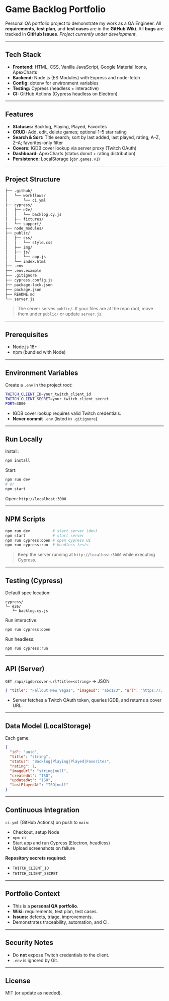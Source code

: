 # Game Backlog Portfolio

Personal QA portfolio project to demonstrate my work as a QA Engineer.
All **requirements**, **test plan**, and **test cases** are in the **GitHub Wiki**.
All **bugs** are tracked in **GitHub Issues**. *Project currently under development*.

---

## Tech Stack

- **Frontend:** HTML, CSS, Vanilla JavaScript, Google Material Icons, ApexCharts
- **Backend:** Node.js (ES Modules) with Express and node-fetch
- **Config:** dotenv for environment variables
- **Testing:** Cypress (headless + interactive)
- **CI:** GitHub Actions (Cypress headless on Electron)

---

## Features

- **Statuses:** Backlog, Playing, Played, Favorites
- **CRUD:** Add, edit, delete games; optional 1–5 star rating
- **Search & Sort:** Title search; sort by last added, last played, rating, A–Z, Z–A; favorites-only filter
- **Covers:** IGDB cover lookup via server proxy (Twitch OAuth)
- **Dashboard:** ApexCharts (status donut + rating distribution)
- **Persistence:** LocalStorage (`gbr.games.v1`)

---

## Project Structure
```bash
├── .github/
│   └── workflows/
│       └── ci.yml
├── cypress/
│   ├── e2e/
│   │   └── backlog.cy.js
│   ├── fixtures/
│   └── support/
├── node_modules/
├── public/
│   ├── css/
│   │   └── style.css
│   ├── img/
│   ├── js/
│   │   └── app.js
│   └── index.html
├── .env
├── .env.example
├── .gitignore
├── cypress.config.js
├── package-lock.json
├── package.json
├── README.md
└── server.js
```


> The server serves `public/`. If your files are at the repo root, move them under `public/` or update `server.js`.

---

## Prerequisites

- Node.js 18+
- npm (bundled with Node)

---

## Environment Variables

Create a `.env` in the project root:

```bash
TWITCH_CLIENT_ID=your_twitch_client_id
TWITCH_CLIENT_SECRET=your_twitch_client_secret
PORT=3000
```

- IGDB cover lookup requires valid Twitch credentials.
- **Never commit** `.env` (listed in `.gitignore`).

---

## Run Locally

Install:

```bash
npm install
```

Start:

```bash
npm run dev
# or
npm start
```

Open: `http://localhost:3000`

---

## NPM Scripts

```bash
npm run dev          # start server (dev)
npm start            # start server
npm run cypress:open # open Cypress UI
npm run cypress:run  # headless tests
```

> Keep the server running at `http://localhost:3000` while executing Cypress.

---

## Testing (Cypress)

Default spec location:

```
cypress/
└─ e2e/
   └─ backlog.cy.js
```

Run interactive:

```bash
npm run cypress:open
```

Run headless:

```bash
npm run cypress:run
```

---

## API (Server)

`GET /api/igdb/cover-url?title=<string>` → JSON

```json
{ "title": "Fallout New Vegas", "imageId": "abc123", "url": "https://..." }
```

- Server fetches a Twitch OAuth token, queries IGDB, and returns a cover URL.

---

## Data Model (LocalStorage)

Each game:

```json
{
  "id": "uuid",
  "title": "string",
  "status": "Backlog|Playing|Played|Favorites",
  "rating": 1,
  "imageUrl": "string|null",
  "createdAt": "ISO",
  "updatedAt": "ISO",
  "lastPlayedAt": "ISO|null"
}
```

---

## Continuous Integration

`ci.yml` (GitHub Actions) on push to `main`:

- Checkout, setup Node
- `npm ci`
- Start app and run Cypress (Electron, headless)
- Upload screenshots on failure

**Repository secrets required:**

- `TWITCH_CLIENT_ID`
- `TWITCH_CLIENT_SECRET`

---

## Portfolio Context

- This is a **personal QA portfolio**.
- **Wiki:** requirements, test plan, test cases.
- **Issues:** defects, triage, improvements.
- Demonstrates traceability, automation, and CI.

---

## Security Notes

- Do **not** expose Twitch credentials to the client.
- `.env` is ignored by Git.

---

## License

MIT (or update as needed).
